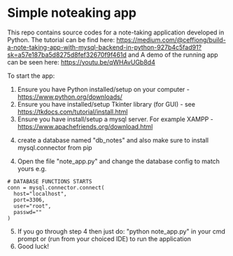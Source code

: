 # Simple noteaking app
This repo contains source codes for a note-taking application developed in Python. The tutorial can be find here: https://medium.com/@ceffiong/build-a-note-taking-app-with-mysql-backend-in-python-927b4c5fad91?sk=a57e187ba5d8275d8fef32670f9f461d and A demo of the running app can be seen here: https://youtu.be/qWHAvUGb8d4


To start the app:

1) Ensure you have Python installed/setup on your computer - https://www.python.org/downloads/
2) Ensure you have installed/setup Tkinter library (for GUI) - see https://tkdocs.com/tutorial/install.html
3) Ensure you have install/setup a mysql server. For example XAMPP - https://www.apachefriends.org/download.html
4. create a database named "db_notes" and also make sure to install mysql.connector from pip
4) Open the file "note_app.py" and change the database config to match yours e.g. 

```
# DATABASE FUNCTIONS STARTS
conn = mysql.connector.connect(
  host="localhost",
  port=3306,
  user="root",
  passwd=""
)

```

5) If you go through step 4 then just do: "python note_app.py" in your cmd prompt or (run from your choiced IDE) to run the application
6) Good luck!



